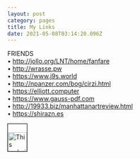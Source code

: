 ```yaml
---
layout: post
category: pages
title: My Links
date: 2021-05-08T03:14:20.096Z
---
```

FRIENDS\
• <http://jollo.org/LNT/home/fanfare>\
• <http://wrasse.pw>\
• <https://www.j9s.world>\
• <http://npanzer.com/bog/cirzi.html>\
• <https://elliott.computer>\
• <https://www.gauss-pdf.com>\
• <http://19933.biz/manhattanartreview.html>\
• <https://shirazn.es>

<a href="https://gossipsweb.net"><img src="https://gossipsweb.net/images/twwmwh-lime.jpg" alt="This website was made with hands." style="width: auto; height: 43px; border: 1px solid #000; padding-top: 19px" /></a>